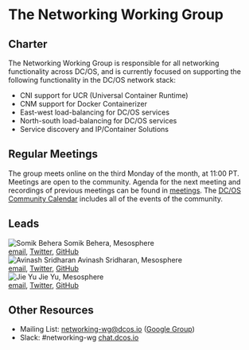 # The Networking Working Group

## Charter
The Networking Working Group is responsible for all networking functionality across DC/OS, and is currently focused on supporting the following functionality in the DC/OS network stack:
* CNI support for UCR (Universal Container Runtime)
* CNM support for Docker Containerizer
* East-west load-balancing for DC/OS services
* North-south load-balancing for DC/OS services
* Service discovery and IP/Container Solutions

## Regular Meetings
The group meets online on the third Monday of the month, at 11:00 PT. Meetings are open to the community. Agenda for the next meeting and recordings of previous meetings can be found in [meetings](meetings). The [DC/OS Community Calendar](https://calendar.google.com/calendar/embed?src=mesosphere.io_1iu6qkkrmnghb61ntfrp5fc46o%40group.calendar.google.com&ctz=America/Los_Angeles) includes all of the events of the community.

## Leads
![Somik Behera](https://avatars2.githubusercontent.com/u/714442?v=3&s=35) Somik Behera, Mesosphere <br> [email](mailto:somik@mesosphere.io), [Twitter](https://twitter.com/strikesme), [GitHub](https://github.com/somikbehera) <br> ![Avinash Sridharan](https://avatars3.githubusercontent.com/u/3128730?v=3&s=35) Avinash Sridharan, Mesosphere <br> [email](mailto:avinash@mesosphere.io), [Twitter](https://twitter.com/av1nash_s), [GitHub](https://github.com/asridharan) <br> ![Jie Yu](https://avatars2.githubusercontent.com/u/1778745?v=3&s=35) Jie Yu, Mesosphere <br> [email](mailto:jie@mesosphere.io), [Twitter](https://twitter.com/jie_yu), [GitHub](https://github.com/jieyu)

## Other Resources
* Mailing List: networking-wg@dcos.io ([Google Group](https://groups.google.com/a/dcos.io/forum/#!forum/networking-wg))
* Slack: #networking-wg [chat.dcos.io](http://chat.dcos.io)
